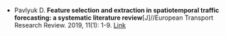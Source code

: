 * Pavlyuk D. <b>Feature selection and extraction in spatiotemporal traffic forecasting: a systematic literature review</b>[J]//European Transport Research Review. 2019, 11(1): 1-9. [Link](https://link.springer.com/article/10.1186/s12544-019-0345-9)
